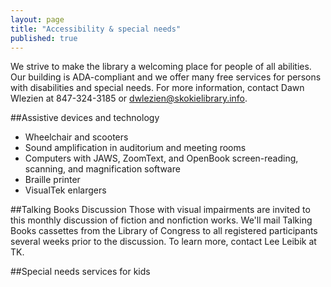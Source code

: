 ```yaml
---
layout: page
title: "Accessibility & special needs"
published: true
---
```


We strive to make the library a welcoming place for people of all abilities. Our building is ADA-compliant and we offer many free services for persons with disabilities and special needs. For more information, contact Dawn Wlezien at 847-324-3185 or dwlezien@skokielibrary.info. 

##Assistive devices and technology
- Wheelchair and scooters
- Sound amplification in auditorium and meeting rooms
- Computers with JAWS, ZoomText, and OpenBook screen-reading, scanning, and magnification software
- Braille printer 
- VisualTek enlargers

##Talking Books Discussion
Those with visual impairments are invited to this monthly discussion of fiction and nonfiction works. We'll mail Talking Books cassettes from the Library of Congress to all registered participants several weeks prior to the discussion. To learn more, contact Lee Leibik at TK.

##Special needs services for kids